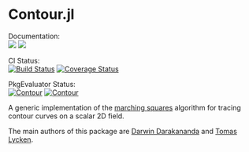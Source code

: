 # Contour.jl

Documentation:  
[![](https://img.shields.io/badge/docs-stable-blue.svg)](https://JuliaGeometry.github.io/Contour.jl/stable)
[![](https://img.shields.io/badge/docs-latest-blue.svg)](https://JuliaGeometry.github.io/Contour.jl/latest)

CI Status:  
[![Build Status](https://travis-ci.org/JuliaGeometry/Contour.jl.svg?branch=master)](https://travis-ci.org/JuliaGeometry/Contour.jl)
[![Coverage Status](https://img.shields.io/coveralls/JuliaGeometry/Contour.jl.svg?branch=master)](https://coveralls.io/r/JuliaGeometry/Contour.jl)

PkgEvaluator Status:  
[![Contour](http://pkg.julialang.org/badges/Contour_0.5.svg)](http://pkg.julialang.org/?pkg=Contour&ver=0.5)
[![Contour](http://pkg.julialang.org/badges/Contour_0.6.svg)](http://pkg.julialang.org/?pkg=Contour&ver=0.6)


A generic implementation of the [marching squares](https://en.wikipedia.org/wiki/Marching_squares) algorithm for tracing contour curves on a scalar 2D field.

The main authors of this package are [Darwin Darakananda](https://github.com/darwindarak/) and [Tomas Lycken](https://github.com/tlycken).
